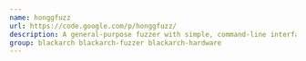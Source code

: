 ```yaml
---
name: honggfuzz
url: https://code.google.com/p/honggfuzz/
description: A general-purpose fuzzer with simple, command-line interface.
group: blackarch blackarch-fuzzer blackarch-hardware
---
```

